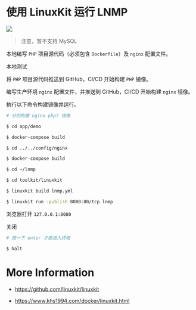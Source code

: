 # 使用 LinuxKit 运行 LNMP

[![](https://img.shields.io/badge/Support-%E8%85%BE%E8%AE%AF%E4%BA%91%E8%87%AA%E5%AA%92%E4%BD%93-brightgreen.svg)](https://cloud.tencent.com/developer/support-plan?invite_code=13vokmlse8afh)

>注意，暂不支持 MySQL

本地编写 `PHP` 项目源代码（必须包含 `Dockerfile`）及 `nginx` 配置文件。

本地测试

将 `PHP` 项目源代码推送到 GitHub，CI/CD 开始构建 `PHP` 镜像。

编写生产环境 `nginx` 配置文件，并推送到 GitHub，CI/CD 开始构建 `nginx` 镜像。

执行以下命令构建镜像并运行。

```bash
# 分别构建 nginx php7 镜像

$ cd app/demo

$ docker-compose build

$ cd ../../config/nginx

$ docker-compose build

$ cd ~/lnmp

$ cd toolkit/linuxkit

$ linuxkit build lnmp.yml

$ linuxkit run -publish 8080:80/tcp lnmp
```

浏览器打开 `127.0.0.1:8080`

关闭

```bash
# 按一下 enter 才能进入终端

$ halt
```

# More Information

* https://github.com/linuxkit/linuxkit

* https://www.khs1994.com/docker/linuxkit.html
